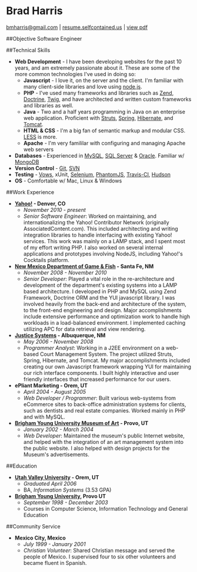 Brad Harris
===
[bmharris@gmail.com](mailto:bmharris@gmail.com) | [resume.selfcontained.us](http://resume.selfcontained.us) | [view pdf][pdf]

##Objective
	Software Engineer

##Technical Skills
+	**Web Development** - I have been developing websites for the past 10 years, and am extremely passionate about it.  These are some of the more common technologies I've used in doing so:
	+	**Javascript** - I love it, on the server and the client.  I'm familiar with many client-side libraries and love using [node.js](http://nodejs.org/).
	+	**PHP** - I've used many frameworks and libraries such as [Zend](http://framework.zend.com), [Doctrine](http://www.doctrine-project.org), [Twig](http://twig.sensiolabs.org), and have architected and written custom frameworks and libraries as well.
	+	**Java** - Two and a half years programming in Java on an enterprise web application. Proficient with [Struts](http://struts.apache.org/), [Spring](http://www.springsource.org/), [Hibernate](http://www.hibernate.org/), and [Tomcat](http://tomcat.apache.org/).
	+	**HTML & CSS** - I'm a big fan of semantic markup and modular CSS.  [LESS](http://lesscss.org/) is more.
	+	**Apache** - I'm very famililar with configuring and managing Apache web servers
+	**Databases** - Experienced in [MySQL](http://www.mysql.com/), [SQL Server](http://www.microsoft.com/sqlserver/en/us/default.aspx) & [Oracle](http://www.oracle.com/index.html).  Familiar w/ [MongoDB](http://www.mongodb.org/)
+	**Version Control** - [Git](http://git-scm.com/), [SVN](http://subversion.tigris.org/)
+	**Testing** - [Vows](http://vowsjs.org), xUnit, [Selenium](http://seleniumhq.org), [PhantomJS](http://www.phantomjs.org/), [Travis-CI](http://travis-ci.org/), [Hudson](http://hudson-ci.org/)
+	**OS** - Comfortable w/ Mac, Linux & Windows

##Work Experience
+	**[Yahoo!](http://www.yahoo.com) - Denver, CO**
	+	*November 2010 - present*
	+	*Senior Software Engineer*: Worked on maintaining, and internationalizing the Yahoo! Contributor Network (originally AssociatedContent.com).  This included architecting and writing integration libraries to handle interfacing with existing Yahoo! services.  This work was mainly on a LAMP stack, and I spent most of my effort writing PHP.  I also worked on several internal applications and prototypes involving NodeJS, including Yahoo!'s Cocktails platform.
+	**[New Mexico Department of Game & Fish](https://onlinesales.wildlife.state.nm.us/) - Santa Fe, NM**
	+	*November 2008 - November 2010*
	+	*Senior Developer*: Played a vital role in the re-architecture and development of the department's existing systems into a LAMP based architecture. I developed in PHP and MySQL using Zend Framework, Doctrine ORM and the YUI javascript library. I was involved heavily from the back-end and architecture of the system, to the front-end engineering and design.  Major accomplishments include extensive performance and optimization work to handle high workloads in a load-balanced environment.  I implemented caching utilizing APC for data retrieval and view rendering.
+	**[Justice Systems](http://www.justicesystems.com/) - Albuquerque, NM**
	+	*May 2006 - November 2008*
	+	*Programmer Analyst*: Working in a J2EE environment on a web-based Court Management System. The project utilized Struts, Spring, Hibernate, and Tomcat. My major accomplishments included creating our own Javascript framework wrapping YUI for maintaining our rich interface components.  I built highly interactive and user friendly interfaces that increased performance for our users.
+	**ePliant Marketing - Orem, UT**
	+	*April 2004 - August 2005*
	+	*Web Developer / Programmer*: Built various web-systems from eCommerce sites to back-office administration systems for clients, such as dentists and real estate companies. Worked mainly in PHP and with MySQL.
+	**[Brigham Young University Museum of Art](http://moa.byu.edu/) - Provo, UT**
	+	*January 2002 - March 2004*
	+	*Web Developer*: Maintained the museum's public Internet website, and helped with the integration of an art management system into the public website.  I also helped with design projects for the Museum's advertisements.

##Education
+	**[Utah Valley University](http://www.uvu.edu/) - Orem, UT**
	+	*Graduated April 2006*
	+	BA, *Information Systems* (3.53 GPA)
+	**[Brigham Young University](http://www.byu.edu/), Provo UT**
	+	*September 1998 - December 2003*
	+	Courses in Computer Science, Information Technology and General Education

##Community Service
+	**Mexico City, Mexico**
	+	*July 1999 - January 2001*
	+	*Christian Volunteer*: Shared Christian message and served the people of Mexico.  I supervised four to six other volunteers and became fluent in Spanish.

[pdf]: https://github.com/bmharris/resume/raw/master/resume.pdf
